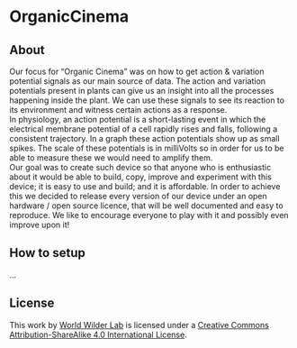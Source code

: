 # OrganicCinema

## About
Our focus for “Organic Cinema” was on how to get action & variation potential signals as our main source of data. The action and variation potentials present in plants can give us an insight into all the processes happening inside the plant. We can use these signals to see its reaction to its environment and witness certain actions as a response.  
In physiology, an action potential is a short-lasting event in which the electrical membrane potential of a cell rapidly rises and falls, following a consistent trajectory. In a graph these action potentials show up as small spikes. The scale of these potentials is in milliVolts so in order for us to be able to measure these we would need to amplify them.  
Our goal was to create such device so that anyone who is enthusiastic about it would be able to build, copy, improve and experiment with this device; it is easy to use and build; and it is affordable. In order to achieve this we decided to release every version of our device under an open hardware / open source licence, that will be well documented and easy to reproduce. We like to encourage everyone to play with it and possibly even improve upon it!  


## How to setup
...


## License
This work by [World Wilder Lab](http://www.worldwilderlab.net/) is licensed under a [Creative Commons Attribution-ShareAlike 4.0 International License](http://creativecommons.org/licenses/by-sa/4.0/).
